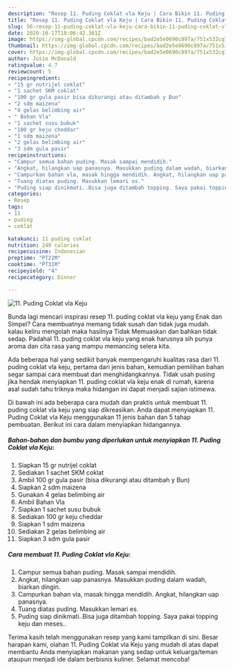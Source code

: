```yaml
---
description: "Resep 11. Puding Coklat vla Keju | Cara Bikin 11. Puding Coklat vla Keju Yang Enak dan Simpel"
title: "Resep 11. Puding Coklat vla Keju | Cara Bikin 11. Puding Coklat vla Keju Yang Enak dan Simpel"
slug: 56-resep-11-puding-coklat-vla-keju-cara-bikin-11-puding-coklat-vla-keju-yang-enak-dan-simpel
date: 2020-10-17T18:06:42.361Z
image: https://img-global.cpcdn.com/recipes/bad2e5e0690c897a/751x532cq70/11-puding-coklat-vla-keju-foto-resep-utama.jpg
thumbnail: https://img-global.cpcdn.com/recipes/bad2e5e0690c897a/751x532cq70/11-puding-coklat-vla-keju-foto-resep-utama.jpg
cover: https://img-global.cpcdn.com/recipes/bad2e5e0690c897a/751x532cq70/11-puding-coklat-vla-keju-foto-resep-utama.jpg
author: Josie McDonald
ratingvalue: 4.7
reviewcount: 5
recipeingredient:
- "15 gr nutrijel coklat"
- "1 sachet SKM coklat"
- "100 gr gula pasir bisa dikurangi atau ditambah y Bun"
- "2 sdm maizena"
- "4 gelas belimbing air"
- " Bahan Vla"
- "1 sachet susu bubuk"
- "100 gr keju cheddar"
- "1 sdm maizena"
- "2 gelas belimbing air"
- "3 sdm gula pasir"
recipeinstructions:
- "Campur semua bahan puding. Masak sampai mendidih."
- "Angkat, hilangkan uap panasnya. Masukkan puding dalam wadah, biarkan dingin."
- "Campurkan bahan vla, masak hingga mendidih. Angkat, hilangkan uap panasnya."
- "Tuang diatas puding. Masukkan lemari es."
- "Puding siap dinikmati..Bisa juga ditambah topping. Saya pakai topping keju dan meses.."
categories:
- Resep
tags:
- 11
- puding
- coklat

katakunci: 11 puding coklat 
nutrition: 249 calories
recipecuisine: Indonesian
preptime: "PT22M"
cooktime: "PT31M"
recipeyield: "4"
recipecategory: Dinner

---
```



![11. Puding Coklat vla Keju](https://img-global.cpcdn.com/recipes/bad2e5e0690c897a/751x532cq70/11-puding-coklat-vla-keju-foto-resep-utama.jpg)

Bunda lagi mencari inspirasi resep 11. puding coklat vla keju yang Enak dan Simpel? Cara membuatnya memang tidak susah dan tidak juga mudah. kalau keliru mengolah maka hasilnya Tidak Memuaskan dan bahkan tidak sedap. Padahal 11. puding coklat vla keju yang enak harusnya sih punya aroma dan cita rasa yang mampu memancing selera kita.



Ada beberapa hal yang sedikit banyak mempengaruhi kualitas rasa dari 11. puding coklat vla keju, pertama dari jenis bahan, kemudian pemilihan bahan segar sampai cara membuat dan menghidangkannya. Tidak usah pusing jika hendak menyiapkan 11. puding coklat vla keju enak di rumah, karena asal sudah tahu triknya maka hidangan ini dapat menjadi sajian istimewa.


Di bawah ini ada beberapa cara mudah dan praktis untuk membuat 11. puding coklat vla keju yang siap dikreasikan. Anda dapat menyiapkan 11. Puding Coklat vla Keju menggunakan 11 jenis bahan dan 5 tahap pembuatan. Berikut ini cara dalam menyiapkan hidangannya.

<!--inarticleads1-->

##### Bahan-bahan dan bumbu yang diperlukan untuk menyiapkan 11. Puding Coklat vla Keju:

1. Siapkan 15 gr nutrijel coklat
1. Sediakan 1 sachet SKM coklat
1. Ambil 100 gr gula pasir (bisa dikurangi atau ditambah y Bun)
1. Siapkan 2 sdm maizena
1. Gunakan 4 gelas belimbing air
1. Ambil  Bahan Vla
1. Siapkan 1 sachet susu bubuk
1. Sediakan 100 gr keju cheddar
1. Siapkan 1 sdm maizena
1. Sediakan 2 gelas belimbing air
1. Siapkan 3 sdm gula pasir




<!--inarticleads2-->

##### Cara membuat 11. Puding Coklat vla Keju:

1. Campur semua bahan puding. Masak sampai mendidih.
1. Angkat, hilangkan uap panasnya. Masukkan puding dalam wadah, biarkan dingin.
1. Campurkan bahan vla, masak hingga mendidih. Angkat, hilangkan uap panasnya.
1. Tuang diatas puding. Masukkan lemari es.
1. Puding siap dinikmati..Bisa juga ditambah topping. Saya pakai topping keju dan meses..




Terima kasih telah menggunakan resep yang kami tampilkan di sini. Besar harapan kami, olahan 11. Puding Coklat vla Keju yang mudah di atas dapat membantu Anda menyiapkan makanan yang sedap untuk keluarga/teman ataupun menjadi ide dalam berbisnis kuliner. Selamat mencoba!
